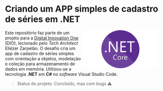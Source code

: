 # Criando um APP simples de cadastro de séries em .NET

<img src="dotnet.png" alt="snakegame" width="250" align="right"/> Este repositório faz parte de um projeto para a <u>Digital Innovation One</u> (DIO), lecionado pelo *Tech Architect* Eliézer Zarpelão.  O desafio cria um app de cadastro de séries simples com orientação a objetos, modelação e coleção para armazenamento de dados em memória. Utilizou-se a tecnologia **.NET** em **C#** no *software* Visual Studio Code.



> Status do projeto:  Concluído, mas com bugs :warning:



